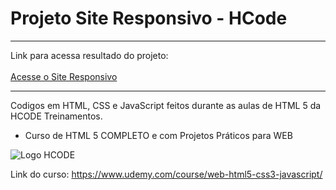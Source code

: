 # Projeto Site Responsivo - HCode

<hr>

Link para acessa resultado do projeto:
<br>
<br>
<a href="https://miltonferreira.github.io/ProjetoSiteResponsivo_Hcode/" target="_blank">Acesse o Site Responsivo</a>
<hr>

Codigos em HTML, CSS e JavaScript feitos durante as aulas de HTML 5 da HCODE Treinamentos.

- Curso de HTML 5 COMPLETO e com Projetos Práticos para WEB

<image src="https://avatars1.githubusercontent.com/u/17248991?s=200&v=4" alt="Logo HCODE">

Link do curso: https://www.udemy.com/course/web-html5-css3-javascript/
